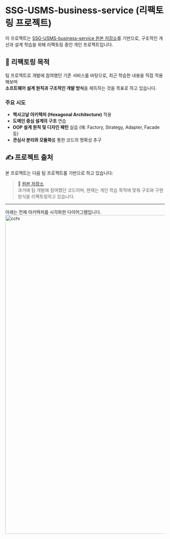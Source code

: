 # SSG-USMS-business-service (리팩토링 프로젝트)

이 프로젝트는 [SSG-USMS-business-service 원본 저장소](https://github.com/aksenaksen/SSG-USMS-business-service)를 기반으로, 구조적인 개선과 설계 학습을 위해 리팩토링 중인 개인 프로젝트입니다.

## 📌 리팩토링 목적

팀 프로젝트로 개발에 참여했던 기존 서비스를 바탕으로, 최근 학습한 내용을 직접 적용해보며  
**소프트웨어 설계 원칙과 구조적인 개발 방식**을 체득하는 것을 목표로 하고 있습니다.

### 주요 시도
- **헥사고날 아키텍처 (Hexagonal Architecture)** 적용
- **도메인 중심 설계의 구조** 연습
- **OOP 설계 원칙 및 디자인 패턴** 실습 (예: Factory, Strategy, Adapter, Facade 등)
- **관심사 분리와 모듈화**를 통한 코드의 명확성 추구

## ✍️ 프로젝트 출처

본 프로젝트는 다음 팀 프로젝트를 기반으로 하고 있습니다:

> 🔗 [원본 저장소](https://github.com/aksenaksen/SSG-USMS-business-service)  
> 과거에 팀 개발에 참여했던 코드이며, 현재는 개인 학습 목적에 맞춰 구조와 구현 방식을 리팩토링하고 있습니다.

---

아래는 전체 아키텍처를 시각화한 다이어그램입니다.
<img width="2000" height="1003" alt="cctv" src="https://github.com/user-attachments/assets/af96aaa1-5b68-4081-9e73-bb3432ca3111" />

